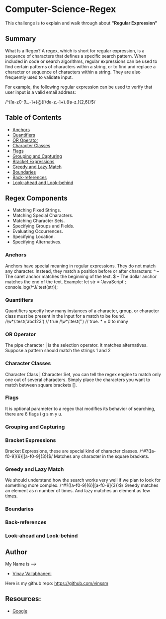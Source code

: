 # Computer-Science-Regex

This challenge is to explain and walk through about <b> "Regular Expression" </b> 

## Summary

What Is a Regex?
A regex, which is short for regular expression, is a sequence of characters that defines a specific search pattern. When included in code or search algorithms, regular expressions can be used to find certain patterns of characters within a string, or to find and replace a character or sequence of characters within a string. They are also frequently used to validate input.

For example, the following regular expression can be used to verify that user input is a valid email address:

/^([a-z0-9_\.-]+)@([\da-z\.-]+)\.([a-z\.]{2,6})$/

## Table of Contents

- [Anchors](#anchors)
- [Quantifiers](#quantifiers)
- [OR Operator](#or-operator)
- [Character Classes](#character-classes)
- [Flags](#flags)
- [Grouping and Capturing](#grouping-and-capturing)
- [Bracket Expressions](#bracket-expressions)
- [Greedy and Lazy Match](#greedy-and-lazy-match)
- [Boundaries](#boundaries)
- [Back-references](#back-references)
- [Look-ahead and Look-behind](#look-ahead-and-look-behind)

## Regex Components
- Matching Fixed Strings.
- Matching Special Characters.
- Matching Character Sets.
- Specifying Groups and Fields.
- Evaluating Occurrences.
- Specifying Location.
- Specifying Alternatives.
### Anchors
Anchors have special meaning in regular expressions. They do not match any character. Instead, they match a position before or after characters:
 ^ – The caret anchor matches the beginning of the text.
 $ – The dollar anchor matches the end of the text.
 Example:
    let str = 'JavaScript';
    console.log(/^J/.test(str));

### Quantifiers
Quantifiers specify how many instances of a character, group, or character class must be present in the input for a match to be found.
/\w*/.test('abc123') // true
/\w*/.test('') // true. * = 0 to many

### OR Operator
The pipe character | is the selection operator. It matches alternatives. Suppose a pattern should match the strings 1 and 2

### Character Classes
Character Class | Character Set, you can tell the regex engine to match only one out of several characters. Simply place the characters you want to match between square brackets []. 
### Flags
It is optional parameter to a regex that modifies its behavior of searching, there are 6 flags i g s m y u.

### Grouping and Capturing

### Bracket Expressions
Bracket Expressions, these are special kind of character classes.
/^#?([a-f0-9]{6}|[a-f0-9]{3})$/
Matches any character in the square brackets.

### Greedy and Lazy Match
We should understand how the search works very well if we plan to look for something more complex.
/^#?([a-f0-9]{6}|[a-f0-9]{3})$/
Greedy matches an element as n number of times.
And lazy matches an element as few times.

### Boundaries

### Back-references

### Look-ahead and Look-behind

## Author
My Name is -->
* [Vinay Vallabhaneni](https://github.com/vinssm)

Here is my github repo: https://github.com/vinssm

## Resources:
* [Google](https://www.google.com/)


